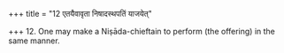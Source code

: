 +++
title = "12 एतयैवावृता निषादस्थपतिं याजयेत्"

+++
12. One may make a Niṣāda-chieftain to perform (the offering) in the same manner.  
